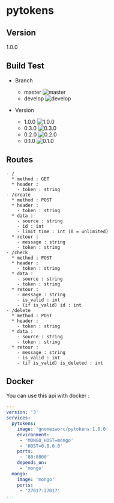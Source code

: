# pytokens

## Version

1.0.0

## Build Test

- Branch
  * master ![master](https://travis-ci.org/GnomeZworc/pytokens.svg?branch=master)
  * develop ![develop](https://travis-ci.org/GnomeZworc/pytokens.svg?branch=develop)

- Version
  * 1.0.0 ![1.0.0](https://travis-ci.org/GnomeZworc/pytokens.svg?branch=1.0.0)
  * 0.3.0 ![0.3.0](https://travis-ci.org/GnomeZworc/pytokens.svg?branch=0.3.0)
  * 0.2.0 ![0.2.0](https://travis-ci.org/GnomeZworc/pytokens.svg?branch=0.2.0)
  * 0.1.0 ![0.1.0](https://travis-ci.org/GnomeZworc/pytokens.svg?branch=0.1.0)

## Routes

```
- /
  * method : GET
  * header :
    - token : string
- /create
  * method : POST
  * header :
    - token : string
  * data :
    - source : string
    - id : int
    - limit_time : int (0 = unlimited)
  * retour :
    - message : string
    - token : string
- /check
  * method : POST
  * header :
    - token : string
  * data :
    - source : string
    - token : string
  * retour :
    - message : string
    - is_valid : int
    - (if is_valid) id : int
- /delete
  * method : POST
  * header :
    - token : string
  * data :
    - source : string
    - token : string
  * retour :
    - message : string
    - is_valid : int
    - (if is_valid) is_deleted : int
```

## Docker

You can use this api with docker :

```yml
---
version: '3'
services:
  pytokens:
    image: 'gnomezworc/pytokens:1.0.0'
    environment:
     - 'MONGO_HOST=mongo'
     - 'HOST=0.0.0.0'
    ports:
     - '80:8000'
    depends_on:
     - 'mongo'
  mongo:
    image: 'mongo'
    ports:
     - '27017:27017'
...
```
